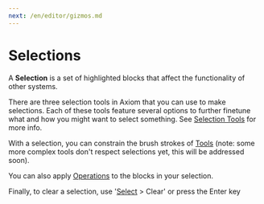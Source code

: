 ```yaml
---
next: /en/editor/gizmos.md
---
```


# Selections

A **Selection** is a set of highlighted blocks that affect the functionality of other systems.

There are three selection tools in Axiom that you can use to make selections. Each of these tools feature several options to further finetune what and how you might want to select something. See [Selection Tools](/tools/selection/intro.md) for more info.

With a selection, you can constrain the brush strokes of [Tools](/tools/intro.md) (note: some more complex tools don't respect selections yet, this will be addressed soon).

You can also apply [Operations](/editor/mainmenubar.md#operations) to the blocks in your selection.

Finally, to clear a selection, use '[Select](/editor/mainmenubar.md#select) > Clear' or press the Enter key
